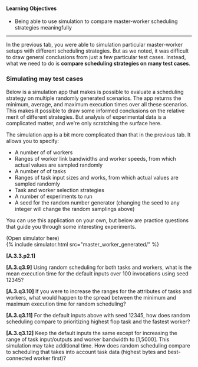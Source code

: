 
#### Learning Objectives

- Being able to use simulation to compare master-worker scheduling strategies meaningfully

----

In the previous tab, you were able to simulation particular master-worker setups
with different scheduling strategies.  But as we noted, it was  difficult to draw general
conclusions from just a few particular test cases. Instead, what we need to do is
**compare scheduling strategies on many test cases**. 



### Simulating may test cases

Below is a simulation app that makes is possible to evaluate a scheduling
strategy on multiple randomly generated scenarios. The app returns the
minimum, average, and maximum execution times over all these scenarios. 
This makes it possible to draw some informed conclusions on the relative merit
of different strategies. But analysis of experimental data is a complicated matter,
and we're only scratching the surface here.  


The simulation app is a bit more complicated than that in  the previous tab. It allows you to specify:

 - A number of of workers
 - Ranges of worker link bandwidths and worker speeds, from which actual values are sampled randomly
 - A number of of tasks
 - Ranges of task input sizes and works, from which actual values are sampled randomly
 - Task and worker selection strategies
 - A number of experiments to run
 - A seed for the random number generator (changing the seed  to any integer will change the random samplings above)
 
You can  use this application on your own, but below are practice questions that guide you through some
interesting experiments.
 
<div class="ui accordion fluid app-ins">
  <div class="title">
    <i class="dropdown icon"></i>
    (Open simulator here)
  </div>
  <div markdown="0" class="ui segment content sim-frame">
    {% include simulator.html src="master_worker_generated/" %}
  </div>
</div>


**[A.3.3.p2.1]** 


**[A.3.q3.9]** Using random scheduling for both tasks and workers, what is the mean execution time for the default 
inputs over 100 invocations using seed 12345?

**[A.3.q3.10]** If you were to increase the ranges for the attributes of tasks and workers, what would happen to the 
spread between the minimum and maximum execution time for random scheduling?

**[A.3.q3.11]** For the default inputs above with seed 12345, how does random scheduling compare to prioritizing 
highest flop task and the fastest worker?

**[A.3.q3.12]** Keep the default inputs the same except for increasing the range of task input/outputs and worker 
bandwidth to [1,5000]. This simulation may take additional time. How does random scheduling compare to scheduling that 
takes into account task data (highest bytes and best-connected worker first)?

  
  